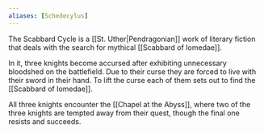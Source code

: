 ```yaml
---
aliases: [Schedecylus]
---
```

The Scabbard Cycle is a [[St. Uther|Pendragonian]] work of literary fiction that deals with the search for mythical [[Scabbard of Iomedae]].

In it, three knights become accursed after exhibiting unnecessary bloodshed on the battlefield. Due to their curse they are forced to live with their sword in their hand. To lift the curse each of them sets out to find the [[Scabbard of Iomedae]].

All three knights encounter the [[Chapel at the Abyss]], where two of the three knights are tempted away from their quest, though the final one resists and succeeds.